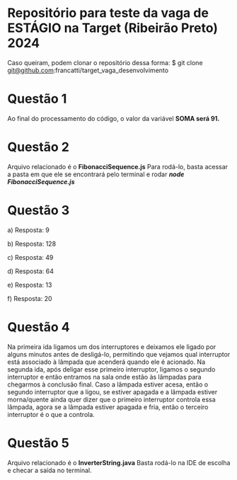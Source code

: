# Repositório para teste da vaga de ESTÁGIO na Target (Ribeirão Preto) 2024 #
Caso queiram, podem clonar o repositório dessa forma:
$ git clone git@github.com:francatti/target_vaga_desenvolvimento

# Questão 1 #
Ao final do processamento do código, o valor da variável **SOMA será 91.**

# Questão 2 #
Arquivo relacionado é o **FibonacciSequence.js**
Para rodá-lo, basta acessar a pasta em que ele se encontrará pelo terminal e rodar _**node FibonacciSequence.js**_

# Questão 3 #
a) Resposta: 9

b) Resposta: 128

c) Resposta: 49

d) Resposta: 64

e) Resposta: 13

f) Resposta: 20

# Questão 4 #

Na primeira ida ligamos um dos interruptores e deixamos ele ligado por alguns minutos antes de desligá-lo, permitindo que vejamos qual interruptor está associado à lâmpada que acenderá quando ele é acionado. Na segunda ida, após deligar esse primeiro interruptor, ligamos o segundo interruptor e então entramos na sala onde estão às lâmpadas para chegarmos à conclusão final. Caso a lâmpada estiver acesa, então o segundo interruptor que a ligou, se estiver apagada e a lâmpada estiver morna/quente ainda quer dizer que o primeiro interruptor controla essa lâmpada, agora se a lâmpada estiver apagada e fria, então o terceiro interruptor é o que a controla.

# Questão 5 #
Arquivo relacionado é o **InverterString.java**
Basta rodá-lo na IDE de escolha e checar a saída no terminal.
